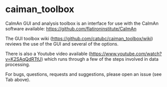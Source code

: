 # caiman_toolbox

CaImAn GUI and analysis toolbox is an interface for use with the CaImAn software available: https://github.com/flatironinstitute/CaImAn

The GUI toolbox wiki (https://github.com/catubc/caiman_toolbox/wiki) reviews the use of the GUI and several of the options.

There is also a Youtube video available (https://www.youtube.com/watch?v=K2SAqQdRTtU) which runs through a few of the steps involved in data processing.

For bugs, questions, requests and suggestions, please open an issue (see Tab above).
